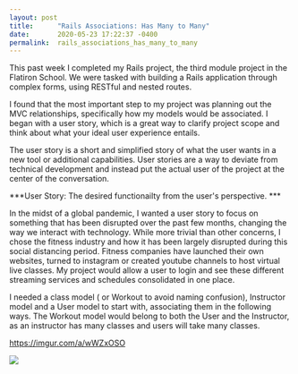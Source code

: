 ```yaml
---
layout: post
title:      "Rails Associations: Has Many to Many"
date:       2020-05-23 17:22:37 -0400
permalink:  rails_associations_has_many_to_many
---
```



This past week I completed my Rails project, the third module project in the Flatiron School.  We were tasked with building a Rails application through complex forms, using RESTful and nested routes. 

I found that the most important step to my project was planning out the MVC relationships, specifically how my models would be associated. I began with a user story, which is a great way to clarify project scope and think about what your ideal user experience entails.

The user story is a short and simplified story of what the user wants in a new tool or additional capabilities. User stories are a way to deviate from technical development and instead put the actual user of the project at the center of the conversation.

***User Story: The desired functionailty from the user's perspective. ***

In the midst of a global pandemic, I wanted a user story to focus on something that has been disrupted over the past few months, changing the way we interact with technology.  While more trivial than other concerns, I chose the fitness industry and how it has been largely disrupted during this social distancing period. Fitness companies have launched their own websites, turned to instagram or created youtube channels to host virtual live classes. My project would allow a user to login and see these different streaming services and schedules consolidated in one place. 

I needed a class model ( or Workout to avoid naming confusion), Instructor model and a User model to start with, associating them in the following ways.  The Workout model would belong to both the User and the Instructor, as an instructor has many classes and users will take many classes.

https://imgur.com/a/wWZxOSO

![](https://imgur.com/a/wWZxOSO)







